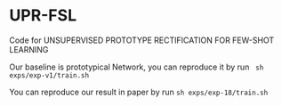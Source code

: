 # UPR-FSL
Code for UNSUPERVISED PROTOTYPE RECTIFICATION FOR FEW-SHOT LEARNING

Our baseline is prototypical Network, you can reproduce it by run `` sh exps/exp-v1/train.sh``

You can reproduce our result in paper by run `` sh exps/exp-18/train.sh ``